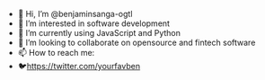 - 👋 Hi, I’m @benjaminsanga-ogtl
- 👀 I’m interested in software development
- 🌱 I’m currently using JavaScript and Python
- 💞️ I’m looking to collaborate on opensource and fintech software
- 📫 How to reach me:
- 🐦https://twitter.com/yourfavben

<!---
benjaminsanga-ogtl/benjaminsanga-ogtl is a ✨ special ✨ repository because its `README.md` (this file) appears on your GitHub profile.
You can click the Preview link to take a look at your changes.
--->
